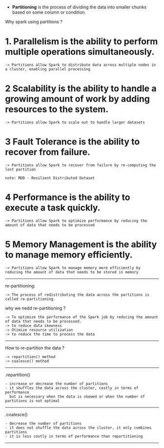 

- **Partitioning** is the process of dividing the data into smaller chunks based on some column or condition.




Why spark using partitions ?


# 1. **Parallelism** is the ability to perform multiple operations simultaneously.

    -> Partitions allow Spark to distribute data across multiple nodes in a cluster, enabling parallel processing

# 2 **Scalability** is the ability to handle a growing amount of work by adding resources to the system.

    -> Partitions allow Spark to scale out to handle larger datasets

# 3 **Fault Tolerance** is the ability to recover from failure.

    -> Partitions allow Spark to recover from failure by re-computing the lost partition    

    note: RDD - Resilient Distributed Dataset

# 4 **Performance** is the ability to execute a task quickly.
    
    -> Partitions allow Spark to optimize performance by reducing the amount of data that needs to be processed

# 5 **Memory Management** is the ability to manage memory efficiently.
    
    -> Partitions allow Spark to manage memory more efficiently by reducing the amount of data that needs to be stored in memory

------------------------------------------------------------------------------------------------    

re-partitioning: 

    -> The process of redistributing the data across the partitions is called re-partitioning.
    
    
why we nedd re-partitioning ?

    -> To optimize the performance of the Spark job by reducing the amount of data that needs to be processed.
    -> to reduce data skewness
    -> Otimize resource utilization
    -> to reduce the time to process the data


------------------------------------------------------------------------------------------------
How to re-partition the data ?

    -> repartition() method
    -> coalesce() method

------------------------------------------------------------------------------------------------    


.repartition()  

    - increase or decrease the number of partitions
    - it shuffles the data across the cluster, costly in terms of performance
      but is necessary when the data is skewed or when the number of partitions is not optimal

------------------------------------------------------------------------------------------------


.coalesce()

    - decrease the number of partitions
    - it does not shuffle the data across the cluster, it only combines partitions
    - it is less costly in terms of performance than repartitioning

------------------------------------------------------------------------------------------------
